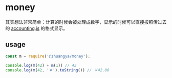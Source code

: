 # money

其实想法非常简单：计算的时候会被处理成数字，显示的时候可以直接按照传过去的 [accounting.js](http://openexchangerates.github.io/accounting.js/) 的格式显示。

## usage

```javascript
const m = require('@zhuangya/money');

console.log(m(42) + m(1)) // 43
console.log(m(42, '￥').toString()) // ￥42.00
```

